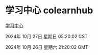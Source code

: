 # 学习中心 colearnhub
[学习中心](http://219.139.197.74:56308/colearnhub/)

2024年 10月 27日 星期日 05:20:02 CST

2024年 10月 26日 星期六 21:20:02 GMT
